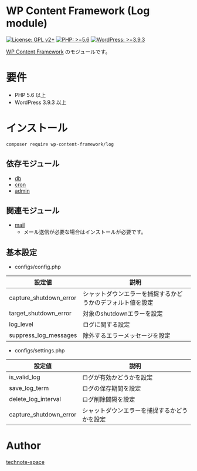 # WP Content Framework (Log module)

[![License: GPL v2+](https://img.shields.io/badge/License-GPL%20v2%2B-blue.svg)](http://www.gnu.org/licenses/gpl-2.0.html)
[![PHP: >=5.6](https://img.shields.io/badge/PHP-%3E%3D5.6-orange.svg)](http://php.net/)
[![WordPress: >=3.9.3](https://img.shields.io/badge/WordPress-%3E%3D3.9.3-brightgreen.svg)](https://wordpress.org/)

[WP Content Framework](https://github.com/wp-content-framework/core) のモジュールです。

# 要件
- PHP 5.6 以上
- WordPress 3.9.3 以上

# インストール

``` composer require wp-content-framework/log ```  

## 依存モジュール
* [db](https://github.com/wp-content-framework/db)  
* [cron](https://github.com/wp-content-framework/cron)  
* [admin](https://github.com/wp-content-framework/admin)  

## 関連モジュール
* [mail](https://github.com/wp-content-framework/mail)
  * メール送信が必要な場合はインストールが必要です。

## 基本設定
- configs/config.php  

|設定値|説明|
|---|---|
|capture_shutdown_error|シャットダウンエラーを捕捉するかどうかのデフォルト値を設定|
|target_shutdown_error|対象のshutdownエラーを設定|
|log_level|ログに関する設定|
|suppress_log_messages|除外するエラーメッセージを設定|

- configs/settings.php

|設定値|説明|
|---|---|
|is_valid_log|ログが有効かどうかを設定|
|save_log_term|ログの保存期間を設定|
|delete_log_interval|ログ削除間隔を設定|
|capture_shutdown_error|シャットダウンエラーを捕捉するかどうかを設定|

# Author

[technote-space](https://github.com/technote-space)

